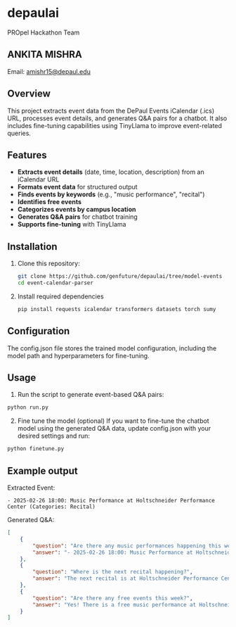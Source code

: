 # depaulai
PROpel Hackathon Team
## ANKITA MISHRA
Email: amishr15@depaul.edu

## Overview  
This project extracts event data from the DePaul Events iCalendar (.ics) URL, processes event details, and generates Q&A pairs for a chatbot. It also includes fine-tuning capabilities using TinyLlama to improve event-related queries.  

## Features  
- **Extracts event details** (date, time, location, description) from an iCalendar URL  
- **Formats event data** for structured output  
- **Finds events by keywords** (e.g., "music performance", "recital")  
- **Identifies free events**  
- **Categorizes events by campus location**  
- **Generates Q&A pairs** for chatbot training  
- **Supports fine-tuning** with TinyLlama  

## Installation  
1. Clone this repository:  
   ```bash
   git clone https://github.com/genfuture/depaulai/tree/model-events
   cd event-calendar-parser
2. Install required dependencies
   ```bash
   pip install requests icalendar transformers datasets torch sumy
   
## Configuration
The config.json file stores the trained model configuration, including the model path and hyperparameters for fine-tuning.

## Usage
1. Run the script to generate event-based Q&A pairs:
```bash
python run.py
```
2. Fine tune the model (optional)
If you want to fine-tune the chatbot model using the generated Q&A data, update config.json with your desired settings and run:
```bash
python finetune.py
```

## Example output
Extracted Event:
```plaintext
- 2025-02-26 18:00: Music Performance at Holtschneider Performance Center (Categories: Recital)
```
Generated Q&A:
```json
[
    {
        "question": "Are there any music performances happening this week?",
        "answer": "- 2025-02-26 18:00: Music Performance at Holtschneider Performance Center"
    },
    {
        "question": "Where is the next recital happening?",
        "answer": "The next recital is at Holtschneider Performance Center on 2025-02-26 at 18:00."
    },
    {
        "question": "Are there any free events this week?",
        "answer": "Yes! There is a free music performance at Holtschneider Performance Center on 2025-02-26 at 18:00."
    }
]
```
